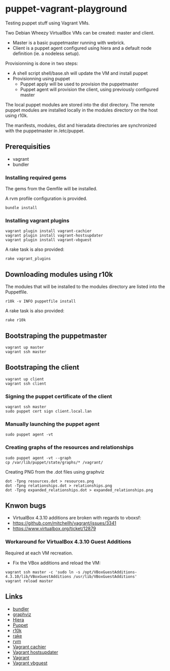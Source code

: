 puppet-vagrant-playground
=========================

Testing puppet stuff using Vagrant VMs.

Two Debian Wheezy VirtualBox VMs can be created: master and client.

* Master is a basic puppetmaster running with webrick.
* Client is a puppet agent configured using hiera and a default node
definition (ie. a nodeless setup).

Provisionning is done in two steps:
* A shell script shell/base.sh will update the VM and install puppet
* Provisionning using puppet
  * Puppet apply will be used to provision the puppetmaster
  * Puppet agent will provision the client, using previously configured master

The local puppet modules are stored into the dist directory.
The remote puppet modules are installed locally in the modules directory
on the host using r10k.

The manifests, modules, dist and hieradata directories are synchronized
with the puppetmaster in /etc/puppet.

## Prerequisities

* vagrant
* bundler

### Installing required gems

The gems from the Gemfile will be installed.

A rvm profile configuration is provided.

``` shell
bundle install
```

### Installing vagrant plugins

``` shell
vagrant plugin install vagrant-cachier
vagrant plugin install vagrant-hostsupdater
vagrant plugin install vagrant-vbguest
```

A rake task is also provided:

``` shell
rake vagrant_plugins
```

## Downloading modules using r10k

The modules that will be installed to the modules directory are listed
into the Puppetfile.

``` shell
r10k -v INFO puppetfile install
```

A rake task is also provided:

``` shell
rake r10k
```

## Bootstraping the puppetmaster

``` shell
vagrant up master
vagrant ssh master
```

## Bootstraping the client

``` shell
vagrant up client
vagrant ssh client
```

### Signing the puppet certificate of the client

``` shell
vagrant ssh master
sudo puppet cert sign client.local.lan
```

### Manually launching the puppet agent

``` shell
sudo puppet agent -vt
```

### Creating graphs of the resources and relationships

``` shell
sudo puppet agent -vt --graph
cp /var/lib/puppet/state/graphs/* /vagrant/
```

Creating PNG from the .dot files using graphviz

``` shell
dot -Tpng resources.dot > resources.png
dot -Tpng relationships.dot > relationships.png
dot -Tpng expanded_relationships.dot > expanded_relationships.png
```

## Knwon bugs

* VirtualBox 4.3.10 additions are broken with regards to vboxsf:
 * https://github.com/mitchellh/vagrant/issues/3341
 * https://www.virtualbox.org/ticket/12879

### Workaround for VirtualBox 4.3.10 Guest Additions

Required at each VM recreation.

* Fix the VBox additions and reload the VM:

``` shell
vagrant ssh master -c 'sudo ln -s /opt/VBoxGuestAdditions-4.3.10/lib/VBoxGuestAdditions /usr/lib/VBoxGuestAdditions'
vagrant reload master
```

## Links
* [bundler](http://bundler.io/)
* [graphviz](http://graphviz.org/)
* [Hiera](http://docs.puppetlabs.com/hiera/1/)
* [Puppet](http://docs.puppetlabs.com/puppet/latest/reference/)
* [r10k](https://github.com/adrienthebo/r10k)
* [rake](http://github.com/jimweirich/rake)
* [rvm](http://rvm.io/)
* [Vagrant cachier](https://github.com/fgrehm/vagrant-cachier)
* [Vagrant hostsupdater](://github.com/cogitatio/vagrant-hostsupdater)
* [Vagrant](http://www.vagrantup.com/)
* [Vagrant vbguest](https://github.com/dotless-de/vagrant-vbguest)
